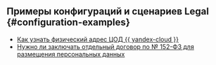 ## Примеры конфигураций и сценариев Legal {#configuration-examples}

* [Как узнать физический адрес ЦОД {{ yandex-cloud }}](data-centers-physical-addresses.mds)
* [Нужно ли заключать отдельный договор по № 152-ФЗ для размещения персональных данных](fl-152.md)